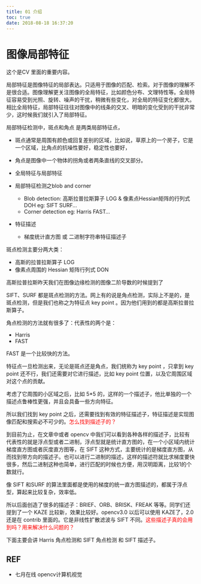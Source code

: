 ```yaml
---
title: 01 介绍
toc: true
date: 2018-08-18 16:37:20
---
```

# 图像局部特征

这个是CV 里面的重要内容。


局部特征是图像特征的局部表达。只适用于图像的匹配、检索。对于图像的理解不是很合适。图像理解更关注图像的全局特征，比如颜色分布、文理特性等。全局特征容易受到光照、旋转、噪声的干扰，稍微有些变化，对全局的特征变化都很大。相比全局特征，局部特征往往对图像中的线条的交叉、明暗的变化受到的干扰非常少，这时候我们就引入了局部特征。

局部特征检测中，斑点和角点 是两类局部特征点，
- 斑点通常是周围有颜色或回复差别的区域，比如说，草原上的一个房子，它是一个区域，比角点的抗噪性要好，稳定性也要好，
- 角点是图像中一个物体的拐角或者两条直线的交叉部分。



- 全局特征与局部特征
- 局部特征检测之blob and corner
    - Blob detection: 高斯拉普拉斯算子 LOG & 像素点Hessian矩阵的行列式 DOH
    eg: SIFT SURF…
    - Corner detection
    eg: Harris FAST…
- 特征描述
    - 梯度统计直方图 或 二进制字符串特征描述子


斑点检测主要分两大类：

- 高斯的拉普拉斯算子 LOG
- 像素点周围的 Hessian 矩阵行列式 DON

高斯拉普拉斯昨天我们在图像边缘检测的图像二阶导数的时候提到了

SIFT、SURF 都是斑点检测的方法。网上有的说是角点检测，实际上不是的，是斑点检测，但是我们也称之为特征点 key point 。因为他们用到的都是高斯拉普拉斯算子。

角点检测的方法就有很多了：代表性的两个是：
- Harris
- FAST

FAST 是一个比较快的方法。

特征点一旦检测出来，无论是斑点还是角点，我们统称为 key point ，只拿到 key point 还不行，我们还需要对它进行描述，比如 key point 位置，以及它周围区域对这个点的贡献。

考虑了它周围的小区域之后，比如 5*5 的，这样的一个描述子，他比单独的一个描述点鲁棒性更强，并且会具备一些方向特征。

所以我们找到 key point 之后，还需要找到有效的特征描述子，特征描述是实现图像匹配和搜索必不可少的。<span style="color:red;">怎么找到描述子的？</span>

到目前为止，在文章中或者 opencv 中我们可以看到各种各样的描述子，比较有代表性的就是浮点型或者二进制，浮点型就是统计直方图的，在一个小区域内统计梯度直方图或者灰度直方图等，在 SIFT 这种方式，主要统计的是梯度直方图，从而找到带方向的描述子。也可以进行二进制的描述，这样的描述符就比求梯度要快很多，然后二进制这种也简单，进行匹配的时候也方便，用汉明距离，比较1的个数就行。

像 SIFT 和SURF 的算法里面都是使用的梯度的统一直方图描述的，都属于浮点型，算起来比较复杂，效率低。

所以后面创造了很多的描述子：BRIEF、ORB、BRISK、FREAK 等等。同学们还提到了一个 KAZE 比较新，效果比较好。opencv3.0 以后可以使用 KAZE了，2.0 还是在 contrib 里面的。它是非线性扩散滤波与 SIFT 不同。<span style="color:red;">这些描述子真的会用到吗？用来解决什么问题的？</span>



下面主要会讲 Harris 角点检测和 SIFT 角点检测 和 SIFT 描述子。





## REF

- 七月在线 opencv计算机视觉

